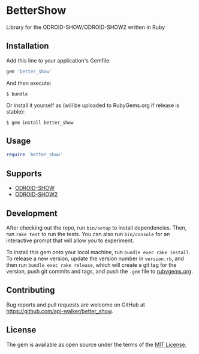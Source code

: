 # BetterShow

Library for the ODROID-SHOW/ODROID-SHOW2 written in Ruby

## Installation

Add this line to your application's Gemfile:

```ruby
gem 'better_show'
```

And then execute:

    $ bundle

Or install it yourself as (will be uploaded to RubyGems.org if release is stable):

    $ gem install better_show

## Usage

```ruby
require 'better_show'
```

## Supports
* [ODROID-SHOW](http://www.hardkernel.com/main/products/prdt_info.php?g_code=G139781817221)
* [ODROID-SHOW2](http://www.hardkernel.com/main/products/prdt_info.php?g_code=G141743018597)

## Development

After checking out the repo, run `bin/setup` to install dependencies. Then, run `rake test` to run the tests. You can also run `bin/console` for an interactive prompt that will allow you to experiment.

To install this gem onto your local machine, run `bundle exec rake install`. To release a new version, update the version number in `version.rb`, and then run `bundle exec rake release`, which will create a git tag for the version, push git commits and tags, and push the `.gem` file to [rubygems.org](https://rubygems.org).

## Contributing

Bug reports and pull requests are welcome on GitHub at https://github.com/api-walker/better_show.


## License

The gem is available as open source under the terms of the [MIT License](http://opensource.org/licenses/MIT).

